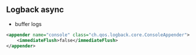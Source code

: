 ## Logback async

* buffer logs

```xml
<appender name="console" class="ch.qos.logback.core.ConsoleAppender">
    <immediateFlush>false</immediateFlush>
</appender>
```
